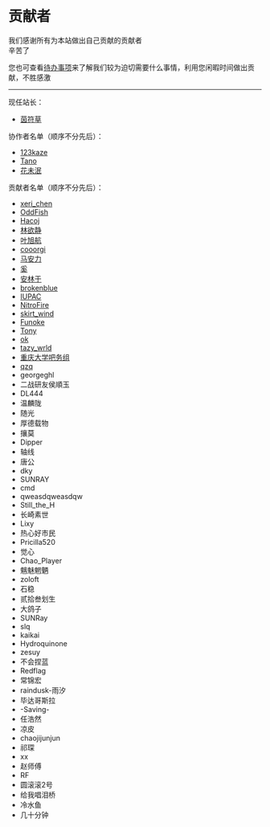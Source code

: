 # 贡献者

我们感谢所有为本站做出自己贡献的贡献者  
辛苦了  

您也可查看[待办事项](../sundry/待办事项/index.md)来了解我们较为迫切需要什么事情，利用您闲暇时间做出贡献，不胜感激  

---

现任站长：  

- [茵符草](茵符草.md)

协作者名单（顺序不分先后）：

- [123kaze](123kaze.md)
- [Tano](Tano.md)
- [花未泯](花未泯.md)

贡献者名单（顺序不分先后）：  

- [xeri_chen](xeri_chen.md)  
- [OddFish](OddFish.md)
- [Hacoj](Hacoj.md)  
- [林欲静](林欲静.md)  
- [叶旭航](叶旭航.md)  
- [cooorgi](cooorgi.md)  
- [马安力](马安力.md)  
- [奚](奚.md)
- [安林于](安林于.md)
- [brokenblue](brokenblue.md)
- [IUPAC](IUPAC.md)
- [NitroFire](NitroFire.md)
- [skirt_wind](skirt_wind.md)
- [Funoke](Funoke.md)
- [Tony](Tony.md)
- [ok](ok.md)
- [tazy_wrld](tazy_wrld.md)
- [重庆大学吧务组](重庆大学吧务组.md)
- [qzq](qzq.md)
- georgeghl  
- 二战研友侯順玉  
- DL444
- 温麟陇
- 随光
- 厚德载物
- 攘莫
- Dipper
- 轴线
- 唐公
- dky
- SUNRAY
- cmd
- qweasdqweasdqw
- Still_the_H
- 长崎素世
- Lixy
- 热心好市民
- Pricilla520
- 觉心
- Chao_Player
- 魑魅魍魉
- zoloft
- 石稳
- 贰拾叁划生
- 大鸽子
- SUNRay
- slq
- kaikai
- Hydroquinone
- zesuy
- 不会捏蓝
- Redflag
- 常锦宏
- raindusk-雨汐
- 毕达哥斯拉
- -Saving-
- 任浩然
- 凉皮
- chaojijunjun
- 祁琛
- xx
- 赵师傅
- RF
- 圆滚滚2号
- 给我唱泪桥
- 冷水鱼
- 几十分钟
